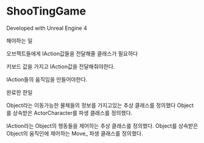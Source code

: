 # ShooTingGame

Developed with Unreal Engine 4

해야하는 일

오브젝트들에게 IAction값들을 전달해줄 클래스가 필요하다

키보드 값을 가지고 IAction값을 전달해줘야한다.

IAction들의 움직임을 만들어야한다.

완료한 한일

Object라는 이동가능한 물체들의 정보를 가지고있는 추상 클래스를 정의했다
Object를 상속받은 ActorCharacter를 파생 클래스를 정의했다.

IAction라는 Object의 행동들을 제어하는 추상 클래스를 정의했다.
Object를 상속받은 Object의 움직인에 제어하는 Move_ 파생 클래스를 정의했다.